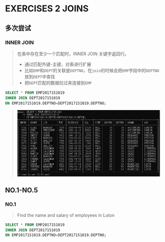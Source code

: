 # EXERCISES	2 JOINS

## 多次尝试

### INNER JOIN
> 在表中存在至少一个匹配时，INNER JOIN 关键字返回行。
> * 通过匹配外键-主键，对表进行扩展
> * 比如`EMP`和`DEPT`的关联是`DEPTNO`，在`join`的时候会把`EMP`字段中的`DEPTNO`放到`DEPT`中查找
> * 把`DEPT`匹配的数据拉过来连接到`EMP`

```sql
SELECT * FROM EMP2017151019
INNER JOIN DEPT2017151019
ON EMP2017151019.DEPTNO=DEPT2017151019.DEPTNO;
```
> ![alt](img/innerjoin.1.png)


## NO.1-NO.5

### NO.1
> Find the name and salary of employees in Luton

```sql
SELECT * FROM EMP2017151019
INNER JOIN DEPT2017151019
ON EMP2017151019.DEPTNO=DEPT2017151019.DEPTNO;
```